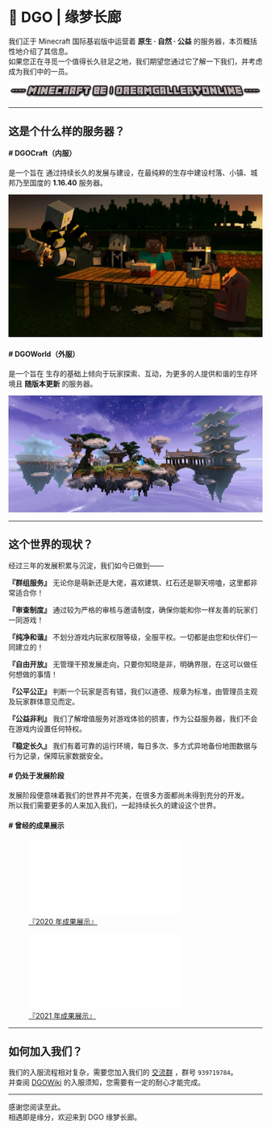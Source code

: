 <!-- introduce -->

# 📜 DGO | 缘梦长廊

我们正于 Minecraft 国际基岩版中运营着 **原生 · 自然 · 公益** 的服务器，本页概括性地介绍了其信息。<br/>
如果您正在寻觅一个值得长久驻足之地，我们期望您通过它了解一下我们，并考虑成为我们中的一员。

![](images/MinecraftBE.png)

---

## 这是个什么样的服务器？

#### # DGOCraft（内服）

是一个旨在 通过持续长久的发展与建设，在最纯粹的生存中建设村落、小镇、城邦乃至国度的 **1.16.40** 服务器。

![](images/DGOGroup_1.webp '『DGO 基建组』')

#### # DGOWorld（外服）

是一个旨在 生存的基础上倾向于玩家探索、互动，为更多的人提供和谐的生存环境且 **随版本更新** 的服务器。

![](images/DGOnine.2nd_1.webp '『DGO 外服』')

---

## 这个世界的现状？

经过三年的发展积累与沉淀，我们如今已做到——

**『群组服务』** 无论你是萌新还是大佬，喜欢建筑、红石还是聊天唠嗑，这里都非常适合你！</p>

**『审查制度』** 通过较为严格的审核与邀请制度，确保你能和你一样友善的玩家们一同游戏！</p>

**『纯净和谐』** 不划分游戏内玩家权限等级，全服平权。一切都是由您和伙伴们一同建立的！</p>

**『自由开放』** 无管理干预发展走向，只要你知晓是非，明确界限，在这可以做任何想做的事情！</p>

**『公平公正』** 判断一个玩家是否有错，我们以道德、规章为标准，由管理员主观及玩家群体意见而定。</p>

**『公益非利』** 我们了解增值服务对游戏体验的损害，作为公益服务器，我们不会在游戏内设置任何特权。</p>

**『稳定长久』** 我们有着可靠的运行环境，每日多次、多方式异地备份地图数据与行为记录，保障玩家数据安全。</p>

#### # 仍处于发展阶段

发展阶段便意味着我们的世界并不完美，在很多方面都尚未得到充分的开发。<br/>
所以我们需要更多的人来加入我们，一起持续长久的建设这个世界。

#### # 曾经的成果展示

<figure style='width:80%' >
    <iframe src="//player.bilibili.com/player.html?aid=540148674&bvid=BV1Mi4y187Gk&cid=174043148&page=1" scrolling="no" border="0" frameborder="no" framespacing="0" allowfullscreen="true"> </iframe>
    <figcaption class:"align-center"><a href='https://b23.tv/4Nu8dPN'>『2020 年成果展示』</a></figcaption>
</figure>

<figure style='width:80%' >
    <iframe src="//player.bilibili.com/player.html?aid=504223289&bvid=BV1Zg411T7qv&cid=369169295&page=1" scrolling="no" border="0" frameborder="no" framespacing="0" allowfullscreen="true"> </iframe>
    <figcaption class="align-center"><a href='https://b23.tv/ApapYS9'>『2021 年成果展示』</a></figcaption>
</figure>

---

## 如何加入我们？

我们的入服流程相对复杂，需要您加入我们的 [交流群](https://jq.qq.com/?_wv=1027&k=fLYVZmGj) ，群号 `939719784`。<br/>
并查阅 [DGOWiki](https://wiki.dgo.world) 的入服须知，您需要有一定的耐心才能完成。

---

感谢您阅读至此。<br/>
相遇即是缘分，欢迎来到 DGO 缘梦长廊。

